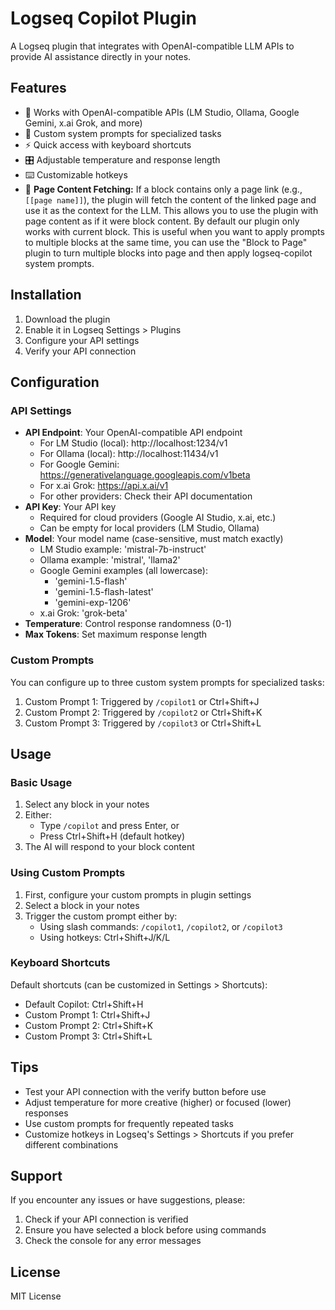 # Logseq Copilot Plugin

A Logseq plugin that integrates with OpenAI-compatible LLM APIs to provide AI assistance directly in your notes.

## Features

- 🔌 Works with OpenAI-compatible APIs (LM Studio, Ollama, Google Gemini, x.ai Grok, and more)
- 🎯 Custom system prompts for specialized tasks
- ⚡️ Quick access with keyboard shortcuts
- 🎛️ Adjustable temperature and response length
- ⌨️ Customizable hotkeys
- 🔗 **Page Content Fetching:** If a block contains only a page link (e.g., `[[page name]]`), the plugin will fetch the content of the linked page and use it as the context for the LLM. This allows you to use the plugin with page content as if it were block content. By default our plugin only works with current block. This is useful when you want to apply prompts to multiple blocks at the same time, you can use the "Block to Page" plugin to turn multiple blocks into page and then apply logseq-copilot system prompts. 

## Installation

1. Download the plugin
2. Enable it in Logseq Settings > Plugins
3. Configure your API settings
4. Verify your API connection

## Configuration

### API Settings
- **API Endpoint**: Your OpenAI-compatible API endpoint
  - For LM Studio (local): http://localhost:1234/v1
  - For Ollama (local): http://localhost:11434/v1
  - For Google Gemini: https://generativelanguage.googleapis.com/v1beta
  - For x.ai Grok: https://api.x.ai/v1
  - For other providers: Check their API documentation
- **API Key**: Your API key
  - Required for cloud providers (Google AI Studio, x.ai, etc.)
  - Can be empty for local providers (LM Studio, Ollama)
- **Model**: Your model name (case-sensitive, must match exactly)
  - LM Studio example: 'mistral-7b-instruct'
  - Ollama example: 'mistral', 'llama2'
  - Google Gemini examples (all lowercase):
    * 'gemini-1.5-flash'
    * 'gemini-1.5-flash-latest'
    * 'gemini-exp-1206'
  - x.ai Grok: 'grok-beta'
- **Temperature**: Control response randomness (0-1)
- **Max Tokens**: Set maximum response length

### Custom Prompts
You can configure up to three custom system prompts for specialized tasks:
1. Custom Prompt 1: Triggered by `/copilot1` or Ctrl+Shift+J
2. Custom Prompt 2: Triggered by `/copilot2` or Ctrl+Shift+K
3. Custom Prompt 3: Triggered by `/copilot3` or Ctrl+Shift+L

## Usage

### Basic Usage
1. Select any block in your notes
2. Either:
   - Type `/copilot` and press Enter, or
   - Press Ctrl+Shift+H (default hotkey)
3. The AI will respond to your block content

### Using Custom Prompts
1. First, configure your custom prompts in plugin settings
2. Select a block in your notes
3. Trigger the custom prompt either by:
   - Using slash commands: `/copilot1`, `/copilot2`, or `/copilot3`
   - Using hotkeys: Ctrl+Shift+J/K/L

### Keyboard Shortcuts
Default shortcuts (can be customized in Settings > Shortcuts):
- Default Copilot: Ctrl+Shift+H
- Custom Prompt 1: Ctrl+Shift+J
- Custom Prompt 2: Ctrl+Shift+K
- Custom Prompt 3: Ctrl+Shift+L

## Tips
- Test your API connection with the verify button before use
- Adjust temperature for more creative (higher) or focused (lower) responses
- Use custom prompts for frequently repeated tasks
- Customize hotkeys in Logseq's Settings > Shortcuts if you prefer different combinations

## Support
If you encounter any issues or have suggestions, please:
1. Check if your API connection is verified
2. Ensure you have selected a block before using commands
3. Check the console for any error messages

## License
MIT License
